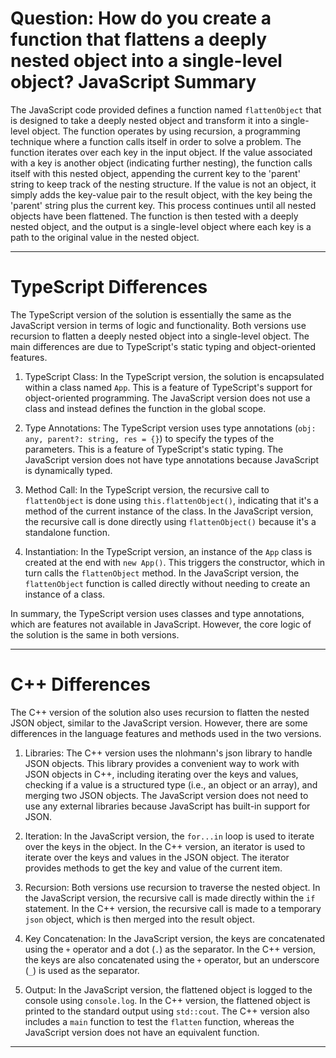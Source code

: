 # Question: How do you create a function that flattens a deeply nested object into a single-level object? JavaScript Summary

The JavaScript code provided defines a function named `flattenObject` that is designed to take a deeply nested object and transform it into a single-level object. The function operates by using recursion, a programming technique where a function calls itself in order to solve a problem. The function iterates over each key in the input object. If the value associated with a key is another object (indicating further nesting), the function calls itself with this nested object, appending the current key to the 'parent' string to keep track of the nesting structure. If the value is not an object, it simply adds the key-value pair to the result object, with the key being the 'parent' string plus the current key. This process continues until all nested objects have been flattened. The function is then tested with a deeply nested object, and the output is a single-level object where each key is a path to the original value in the nested object.

---

# TypeScript Differences

The TypeScript version of the solution is essentially the same as the JavaScript version in terms of logic and functionality. Both versions use recursion to flatten a deeply nested object into a single-level object. The main differences are due to TypeScript's static typing and object-oriented features.

1. TypeScript Class: In the TypeScript version, the solution is encapsulated within a class named `App`. This is a feature of TypeScript's support for object-oriented programming. The JavaScript version does not use a class and instead defines the function in the global scope.

2. Type Annotations: The TypeScript version uses type annotations (`obj: any, parent?: string, res = {}`) to specify the types of the parameters. This is a feature of TypeScript's static typing. The JavaScript version does not have type annotations because JavaScript is dynamically typed.

3. Method Call: In the TypeScript version, the recursive call to `flattenObject` is done using `this.flattenObject()`, indicating that it's a method of the current instance of the class. In the JavaScript version, the recursive call is done directly using `flattenObject()` because it's a standalone function.

4. Instantiation: In the TypeScript version, an instance of the `App` class is created at the end with `new App()`. This triggers the constructor, which in turn calls the `flattenObject` method. In the JavaScript version, the `flattenObject` function is called directly without needing to create an instance of a class.

In summary, the TypeScript version uses classes and type annotations, which are features not available in JavaScript. However, the core logic of the solution is the same in both versions.

---

# C++ Differences

The C++ version of the solution also uses recursion to flatten the nested JSON object, similar to the JavaScript version. However, there are some differences in the language features and methods used in the two versions.

1. Libraries: The C++ version uses the nlohmann's json library to handle JSON objects. This library provides a convenient way to work with JSON objects in C++, including iterating over the keys and values, checking if a value is a structured type (i.e., an object or an array), and merging two JSON objects. The JavaScript version does not need to use any external libraries because JavaScript has built-in support for JSON.

2. Iteration: In the JavaScript version, the `for...in` loop is used to iterate over the keys in the object. In the C++ version, an iterator is used to iterate over the keys and values in the JSON object. The iterator provides methods to get the key and value of the current item.

3. Recursion: Both versions use recursion to traverse the nested object. In the JavaScript version, the recursive call is made directly within the `if` statement. In the C++ version, the recursive call is made to a temporary `json` object, which is then merged into the result object.

4. Key Concatenation: In the JavaScript version, the keys are concatenated using the `+` operator and a dot (`.`) as the separator. In the C++ version, the keys are also concatenated using the `+` operator, but an underscore (`_`) is used as the separator.

5. Output: In the JavaScript version, the flattened object is logged to the console using `console.log`. In the C++ version, the flattened object is printed to the standard output using `std::cout`. The C++ version also includes a `main` function to test the `flatten` function, whereas the JavaScript version does not have an equivalent function.

---
